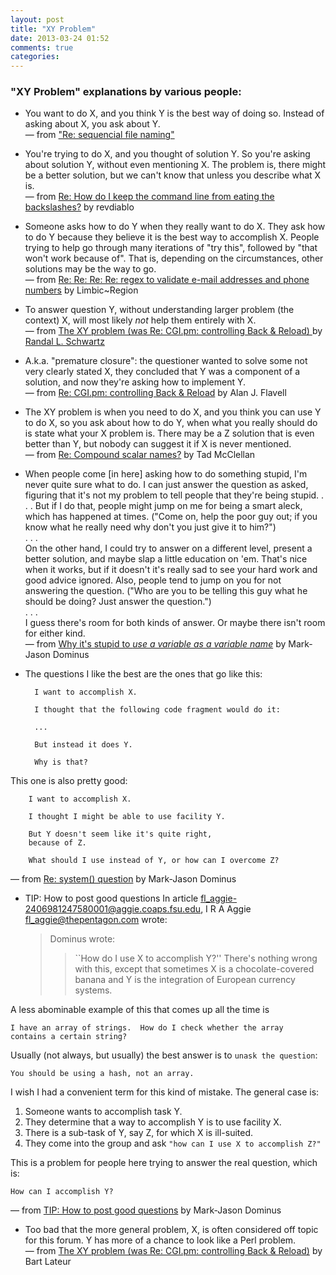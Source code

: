 ```yaml
---
layout: post
title: "XY Problem"
date: 2013-03-24 01:52
comments: true
categories: 
---
```


### "XY Problem" explanations by various people:
- You want to do X, and you think Y is the best way of doing so. Instead of asking about X, you ask about Y. <br>
— from ["Re: sequencial file naming"](http://www.perlmonks.org/index.pl?node_id=87035)

- You're trying to do X, and you thought of solution Y. So you're asking about solution Y, without even mentioning X. The problem is, there might be a better solution, but we can't know that unless you describe what X is. <br>
— from [Re: How do I keep the command line from eating the backslashes?](http://www.perlmonks.org/index.pl?node_id=430320) by revdiablo

- Someone asks how to do Y when they really want to do X. They ask how to do Y because they believe it is the best way to accomplish X. People trying to help go through many iterations of "try this", followed by "that won't work because of". That is, depending on the circumstances, other solutions may be the way to go. <br>
— from [Re: Re: Re: Re: regex to validate e-mail addresses and phone numbers](http://www.perlmonks.org/index.pl?node_id=327963) by Limbic~Region

- To answer question Y, without understanding larger problem (the context) X, will most likely *not* help them entirely with X. <br>
— from [The XY problem (was Re: CGI.pm: controlling Back & Reload)
](https://groups.google.com/forum/?fromgroups=#!msg/comp.lang.perl.misc/rCCGCpipjH0/TBQOCAT9154J) by [Randal L. Schwartz](http://www.stonehenge.com/merlyn/)

- A.k.a. "premature closure": the questioner wanted to solve some not very clearly stated X, they concluded that Y was a component of a solution, and now they're asking how to implement Y. <br>
— from [Re: CGI.pm: controlling Back & Reload](https://groups.google.com/forum/?fromgroups=#!msg/comp.lang.perl.misc/rCCGCpipjH0/awehJE2Ck5YJ) by Alan J. Flavell

- The XY problem is when you need to do X, and you think you can use Y to do X, so you ask about how to do Y, when what you really should do is state what your X problem is. There may be a Z solution that is even better than Y, but nobody can suggest it if X is never mentioned. <br>
— from [Re: Compound scalar names?](https://groups.google.com/forum/?fromgroups=#!msg/comp.lang.perl.misc/KGEh9CXPwQ0/TLmvdqBDV_AJ) by Tad McClellan

- When people come \[in here\] asking how to do something stupid, I'm never quite sure what to do. I can just answer the question as asked, figuring that it's not my problem to tell people that they're being stupid. . . . But if I do that, people might jump on me for being a smart aleck, which has happened at times. ("Come on, help the poor guy out; if you know what he really need why don't you just give it to him?") <br>
. . . <br>
On the other hand, I could try to answer on a different level, present a better solution, and maybe slap a little education on 'em. That's nice when it works, but if it doesn't it's really sad to see your hard work and good advice ignored. Also, people tend to jump on you for not answering the question. ("Who are you to be telling this guy what he should be doing? Just answer the question.")  <br>
. . . <br>
I guess there's room for both kinds of answer. Or maybe there isn't room for either kind. <br>
— from [Why it's stupid to *use a variable as a variable name*](https://groups.google.com/forum/?fromgroups=#!msg/comp.programming/ygCTx6AN7ds/3S9Ei9saEbUJ) by Mark-Jason Dominus 

- The questions I like the best are the ones that go like this:

		I want to accomplish X.
		
		I thought that the following code fragment would do it:
		
		...
		
		But instead it does Y.
		
		Why is that?
This one is also pretty good:

		I want to accomplish X.
		
		I thought I might be able to use facility Y.
		
		But Y doesn't seem like it's quite right, 
		because of Z.
		
		What should I use instead of Y, or how can I overcome Z?
— from [Re: system() question](https://groups.google.com/forum/?fromgroups=#!msg/comp.lang.perl/wu0T7a9orc0/3Q4PVIbEzZUJ "I never get answers to questions in newsgroups.") by Mark-Jason Dominus

- TIP: How to post good questions
In article <fl_aggie-2406981247580001@aggie.coaps.fsu.edu>, I R A Aggie <fl_aggie@thepentagon.com> wrote:
    >Dominus wrote:
    >>``How do I use X to accomplish Y?'' There's nothing wrong with this,
    >>except that sometimes X is a chocolate-covered banana and Y is the
    >>integration of European currency systems.

A less abominable example of this that comes up all the time is

	I have an array of strings.  How do I check whether the array
	contains a certain string?
Usually (not always, but usually) the best answer is to `unask the question`:

    You should be using a hash, not an array.
I wish I had a convenient term for this kind of mistake. The general case is:

 1. Someone wants to accomplish task Y.
 2. They determine that a way to accomplish Y is to use facility X.
 3. There is a sub-task of Y, say Z, for which X is ill-suited.
 4. They come into the group and ask `"how can I use X to accomplish Z?"`

This is a problem for people here trying to answer the real question, which is:

	How can I accomplish Y?
— from [TIP: How to post good questions](http://perl.plover.com/Questions3.html) by Mark-Jason Dominus

- Too bad that the more general problem, X, is often considered off topic for this forum. Y has more of a chance to look like a Perl problem. <br>
— from [The XY problem (was Re: CGI.pm: controlling Back & Reload)](https://groups.google.com/forum/?fromgroups#!msg/comp.lang.perl.misc/rCCGCpipjH0/VUXQwCG8ICkJ) by Bart Lateur